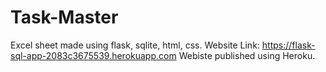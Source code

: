 # Task-Master
Excel sheet made using flask, sqlite, html, css.
Website Link: https://flask-sql-app-2083c3675539.herokuapp.com
Webiste published using Heroku.
